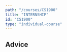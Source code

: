 ```yaml
---
path: "/courses/CS1900"
title: "INTERNSHIP"
id: "CS1900"
type: "individual-course"
---
```


## Advice

